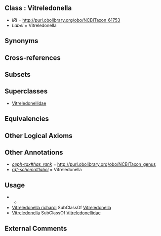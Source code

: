 
## Class : Vitreledonella

 * *IRI* = http://purl.obolibrary.org/obo/NCBITaxon_61753
 * *Label* = Vitreledonella

## Synonyms


## Cross-references


## Subsets


## Superclasses

 * [Vitreledonellidae](../../NCBITaxon/52/NCBITaxon_61752.md)

## Equivalencies


## Other Logical Axioms


## Other Annotations

 * *[ceph-tax#has_rank](../../ceph-tax#has/nk/ceph-tax#has_rank.md)* = http://purl.obolibrary.org/obo/NCBITaxon_genus
 * *[rdf-schema#label](../../el/rdf-schema#label.md)* = Vitreledonella

## Usage

 * -
 * [Vitreledonella richardi](../../NCBITaxon/54/NCBITaxon_61754.md) SubClassOf [Vitreledonella](../../NCBITaxon/53/NCBITaxon_61753.md)
 * [Vitreledonella](../../NCBITaxon/53/NCBITaxon_61753.md) SubClassOf [Vitreledonellidae](../../NCBITaxon/52/NCBITaxon_61752.md)

## External Comments

